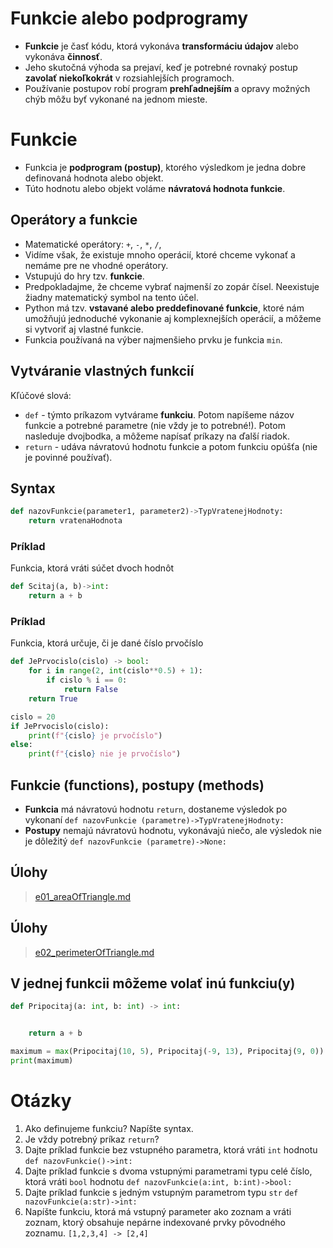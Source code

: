 # Funkcie alebo podprogramy

- **Funkcie** je časť kódu, ktorá vykonáva **transformáciu údajov** alebo vykonáva **činnosť**.
- Jeho skutočná výhoda sa prejaví, keď je potrebné rovnaký postup **zavolať niekoľkokrát** v rozsiahlejších programoch.
- Používanie postupov robí program **prehľadnejším** a opravy možných chýb môžu byť vykonané na jednom mieste.

# Funkcie
- Funkcia je **podprogram (postup)**, ktorého výsledkom je jedna dobre definovaná hodnota alebo objekt.
- Túto hodnotu alebo objekt voláme **návratová hodnota funkcie**.
## Operátory a funkcie
- Matematické operátory: `+`, `-`, `*`, `/`,
- Vidíme však, že existuje mnoho operácií, ktoré chceme vykonať a nemáme pre ne vhodné operátory.
- Vstupujú do hry tzv. **funkcie**.
- Predpokladajme, že chceme vybrať najmenší zo zopár čísel. Neexistuje žiadny matematický symbol na tento účel.
- Python má tzv. **vstavané alebo preddefinované funkcie**, ktoré nám umožňujú jednoduché vykonanie aj komplexnejších operácií, a môžeme si vytvoriť aj vlastné funkcie.
- Funkcia používaná na výber najmenšieho prvku je funkcia `min`.

## Vytváranie vlastných funkcií
Kľúčové slová:
- `def` - týmto príkazom vytvárame **funkciu**. Potom napíšeme názov funkcie a potrebné parametre (nie vždy je to potrebné!). Potom nasleduje dvojbodka, a môžeme napísať príkazy na ďalší riadok.
- `return` - udáva návratovú hodnotu funkcie a potom funkciu opúšťa (nie je povinné používať).

## Syntax
```py
def nazovFunkcie(parameter1, parameter2)->TypVratenejHodnoty:
    return vratenaHodnota
```
### Príklad
Funkcia, ktorá vráti súčet dvoch hodnôt
```py
def Scitaj(a, b)->int:
    return a + b
```
### Príklad
Funkcia, ktorá určuje, či je dané číslo prvočíslo
```py
def JePrvocislo(cislo) -> bool:
    for i in range(2, int(cislo**0.5) + 1):
        if cislo % i == 0:
            return False
    return True

cislo = 20
if JePrvocislo(cislo):
    print(f"{cislo} je prvočíslo")
else:
    print(f"{cislo} nie je prvočíslo")
```

## Funkcie (functions), postupy (methods)
- **Funkcia** má návratovú hodnotu `return`, dostaneme výsledok po vykonaní `def nazovFunkcie (parametre)->TypVratenejHodnoty:`
- **Postupy** nemajú návratovú hodnotu, vykonávajú niečo, ale výsledok nie je dôležitý `def nazovFunkcie (parametre)->None:`

## Úlohy
> [e01_areaOfTriangle.md](https://github.com/SpsKnSK/api/blob/main/Exercies/11_functions/e01_areaOfTriangle.md)

## Úlohy
> [e02_perimeterOfTriangle.md](https://github.com/SpsKnSK/api/blob/main/Exercies/11_functions/e02_perimeterOfTriangle.md)

## V jednej funkcii môžeme volať inú funkciu(y)
```py
def Pripocitaj(a: int, b: int) -> int:


    return a + b

maximum = max(Pripocitaj(10, 5), Pripocitaj(-9, 13), Pripocitaj(9, 0))
print(maximum)
```

# Otázky
1. Ako definujeme funkciu? Napíšte syntax.
1. Je vždy potrebný príkaz `return`?
1. Dajte príklad funkcie bez vstupného parametra, ktorá vráti `int` hodnotu `def nazovFunkcie()->int:`
1. Dajte príklad funkcie s dvoma vstupnými parametrami typu celé číslo, ktorá vráti `bool` hodnotu `def nazovFunkcie(a:int, b:int)->bool:`
1. Dajte príklad funkcie s jedným vstupným parametrom typu `str` `def nazovFunkcie(a:str)->int:`
1. Napíšte funkciu, ktorá má vstupný parameter ako zoznam a vráti zoznam, ktorý obsahuje nepárne indexované prvky pôvodného zoznamu. `[1,2,3,4] -> [2,4]`